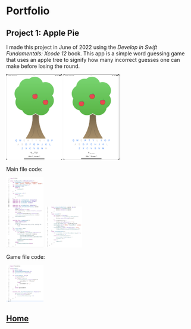 # Portfolio
## Project 1: Apple Pie
I made this project in June of 2022 using the *Develop in Swift Fundamentals: Xcode 12* book. This app is a simple word guessing game that uses an apple tree to signify how many incorrect guesses one can make before losing the round. 

<img src="images/Screen Shot 2022-06-12 at 11.42.47 AM.png" width="150"> <img src="images/Screen Shot 2022-06-12 at 11.41.38 AM.png" width="150"> 

Main file code:

<img src="images/Screen Shot 2022-06-12 at 11.37.22 AM.png" width="100"> <img src="images/Screen Shot 2022-06-12 at 11.37.37 AM.png" width="100">

Game file code:

<img src="images/Screen Shot 2022-06-12 at 11.37.55 AM.png" width="100">

## [Home](https://debbiew524.github.io/Debbie-Wang/)

